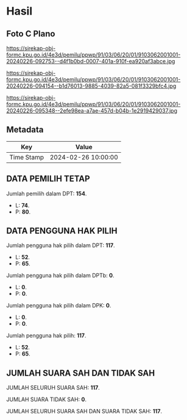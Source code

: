 # Hasil

## Foto C Plano

https://sirekap-obj-formc.kpu.go.id/4e3d/pemilu/ppwp/91/03/06/20/01/9103062001001-20240226-092753--d4f1b0bd-0007-401a-910f-ea920af3abce.jpg

https://sirekap-obj-formc.kpu.go.id/4e3d/pemilu/ppwp/91/03/06/20/01/9103062001001-20240226-094154--b1d76013-9885-4039-82a5-081f3329bfc4.jpg

https://sirekap-obj-formc.kpu.go.id/4e3d/pemilu/ppwp/91/03/06/20/01/9103062001001-20240226-095348--2efe98ea-a7ae-457d-b04b-1e2919429037.jpg


## Metadata

| Key        | Value               |
| ---------- | ------------------- |
| Time Stamp | 2024-02-26 10:00:00 |


## DATA PEMILIH TETAP

Jumlah pemilih dalam DPT: **154**.
 * L: **74**.
 * P: **80**.

## DATA PENGGUNA HAK PILIH

Jumlah pengguna hak pilih dalam DPT: **117**.
 * L: **52**.
 * P: **65**.

Jumlah pengguna hak pilih dalam DPTb: **0**.
 * L: **0**.
 * P: **0**.

Jumlah pengguna hak pilih dalam DPK: **0**.
 * L: **0**.
 * P: **0**.

Jumlah pengguna hak pilih: **117**.
 * L: **52**.
 * P: **65**.

## JUMLAH SUARA SAH DAN TIDAK SAH

JUMLAH SELURUH SUARA SAH: **117**.

JUMLAH SUARA TIDAK SAH: **0**.

JUMLAH SELURUH SUARA SAH DAN SUARA TIDAK SAH: **117**.



